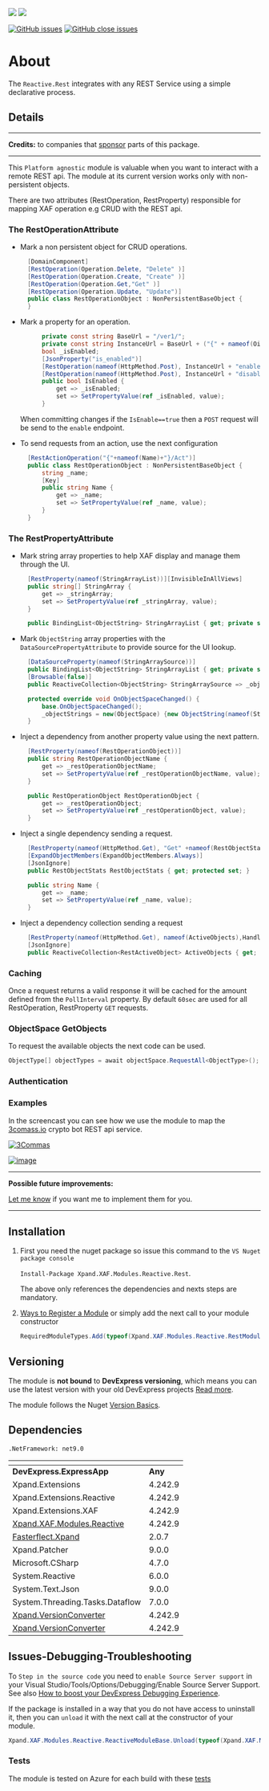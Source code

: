 ![](https://img.shields.io/nuget/v/Xpand.XAF.Modules.Reactive.Rest.svg?&style=flat) ![](https://img.shields.io/nuget/dt/Xpand.XAF.Modules.Reactive.Rest.svg?&style=flat)

[![GitHub issues](https://img.shields.io/github/issues/eXpandFramework/expand/Reactive.Rest.svg)](https://github.com/eXpandFramework/eXpand/issues?utf8=%E2%9C%93&q=is%3Aissue+is%3Aopen+sort%3Aupdated-desc+label%3AReactive.XAF+label%3AReactive.Rest) [![GitHub close issues](https://img.shields.io/github/issues-closed/eXpandFramework/eXpand/Reactive.Rest.svg)](https://github.com/eXpandFramework/eXpand/issues?utf8=%E2%9C%93&q=is%3Aissue+is%3Aclosed+sort%3Aupdated-desc+label%3AReactive.XAF+label%3AReactive.Rest)
# About 

The `Reactive.Rest` integrates with any REST Service using a simple declarative process.

## Details

---

**Credits:** to companies that [sponsor](https://github.com/sponsors/apobekiaris) parts of this package.

---

This `Platform agnostic` module is valuable when you want to interact with a remote REST api. The module at its current version works only with non-persistent objects.

There are two attributes (RestOperation, RestProperty) responsible for mapping XAF operation e.g CRUD with the REST api.

### The RestOperationAttribute

* Mark a non persistent object for CRUD operations.

  ```cs
    [DomainComponent]
    [RestOperation(Operation.Delete, "Delete" )]
    [RestOperation(Operation.Create, "Create" )]
    [RestOperation(Operation.Get,"Get" )]
    [RestOperation(Operation.Update, "Update")]
    public class RestOperationObject : NonPersistentBaseObject {
    }
  ```

* Mark a property for an operation. 

  ```cs
        private const string BaseUrl = "/ver1/";
        private const string InstanceUrl = BaseUrl + ("{" + nameof(Oid) + "}/");
        bool _isEnabled;
        [JsonProperty("is_enabled")]
        [RestOperation(nameof(HttpMethod.Post), InstanceUrl + "enable", Criteria = nameof(IsEnabled) + "=true")]
        [RestOperation(nameof(HttpMethod.Post), InstanceUrl + "disable", Criteria = nameof(IsEnabled) + "=false")]
        public bool IsEnabled {
            get => _isEnabled;
            set => SetPropertyValue(ref _isEnabled, value);
        }

  ```

  When committing changes if the `IsEnable==true` then a `POST` request will be send to the `enable` endpoint.

* To send requests from an action, use the next configuration

  ```cs
    [RestActionOperation("{"+nameof(Name)+"}/Act")]
    public class RestOperationObject : NonPersistentBaseObject {
        string _name;
        [Key]
        public string Name {
            get => _name;
            set => SetPropertyValue(ref _name, value);
        }
    }

  ```

### The RestPropertyAttribute

* Mark string array properties to help XAF display and manage them through the UI.

  ```cs
    [RestProperty(nameof(StringArrayList))][InvisibleInAllViews]
    public string[] StringArray {
        get => _stringArray;
        set => SetPropertyValue(ref _stringArray, value);
    }

    public BindingList<ObjectString> StringArrayList { get; private set; }
  ```

* Mark `ObjectString` array properties with the `DataSourcePropertyAttribute` to provide source for the UI lookup.

  ```cs
    [DataSourceProperty(nameof(StringArraySource))]
    public BindingList<ObjectString> StringArrayList { get; private set; }
    [Browsable(false)]
    public ReactiveCollection<ObjectString> StringArraySource => _objectStrings;

    protected override void OnObjectSpaceChanged() {
        base.OnObjectSpaceChanged();
        _objectStrings = new(ObjectSpace) {new ObjectString(nameof(StringArraySource))};
    }
  ```

* Inject a dependency from another property value using the next pattern.

  ```cs
    [RestProperty(nameof(RestOperationObject))]
    public string RestOperationObjectName {
        get => _restOperationObjectName;
        set => SetPropertyValue(ref _restOperationObjectName, value);
    }

    public RestOperationObject RestOperationObject {
        get => _restOperationObject;
        set => SetPropertyValue(ref _restOperationObject, value);
    }
  ```

* Inject a single dependency sending a request.

  ```cs
    [RestProperty(nameof(HttpMethod.Get), "Get" +nameof(RestObjectStats)+ "?id={" +nameof(Name)+ "}")]
    [ExpandObjectMembers(ExpandObjectMembers.Always)]
    [JsonIgnore]
    public RestObjectStats RestObjectStats { get; protected set; }

    public string Name {
        get => _name;
        set => SetPropertyValue(ref _name, value);
    }
  ```

* Inject a dependency collection sending a request

  ```cs
    [RestProperty(nameof(HttpMethod.Get), nameof(ActiveObjects),HandleErrors=true)]
    [JsonIgnore]
    public ReactiveCollection<RestActiveObject> ActiveObjects { get; protected set; }
  ```

### Caching 

Once a request returns a valid response it will be cached for the amount defined from the `PollInterval` property. By default `60sec` are used for all RestOperation, RestProperty `GET` requests.

### ObjectSpace GetObjects

To request the available objects the next code can be used.

```cs
ObjectType[] objectTypes = await objectSpace.RequestAll<ObjectType>();
```

### Authentication

### Examples 

In the screencast you can see how we use the module to map the [3comass.io](https://3commas.io/?c=tc348695) crypto bot REST api service.

<twitter>

[![3Commas](https://user-images.githubusercontent.com/159464/113881541-30eb2380-97c5-11eb-964a-673de3f15872.gif)
](https://youtu.be/0LJ2bM1CfMg)

</twitter>

[![image](https://user-images.githubusercontent.com/159464/87556331-2fba1980-c6bf-11ea-8a10-e525dda86364.png)](https://youtu.be/m64GpvdwxRc)

---



**Possible future improvements:**

[Let me know](https://github.com/sponsors/apobekiaris) if you want me to implement them for you.

---


## Installation 
1. First you need the nuget package so issue this command to the `VS Nuget package console` 

   `Install-Package Xpand.XAF.Modules.Reactive.Rest`.

    The above only references the dependencies and nexts steps are mandatory.

2. [Ways to Register a Module](https://documentation.devexpress.com/eXpressAppFramework/118047/Concepts/Application-Solution-Components/Ways-to-Register-a-Module)
or simply add the next call to your module constructor
    ```cs
    RequiredModuleTypes.Add(typeof(Xpand.XAF.Modules.Reactive.RestModule));
    ```
## Versioning
The module is **not bound** to **DevExpress versioning**, which means you can use the latest version with your old DevExpress projects [Read more](https://github.com/eXpandFramework/XAF/tree/master/tools/Xpand.VersionConverter).

The module follows the Nuget [Version Basics](https://docs.microsoft.com/en-us/nuget/reference/package-versioning#version-basics).
## Dependencies
`.NetFramework: net9.0`

|<!-- -->|<!-- -->
|----|----
|**DevExpress.ExpressApp**|**Any**
|Xpand.Extensions|4.242.9
 |Xpand.Extensions.Reactive|4.242.9
 |Xpand.Extensions.XAF|4.242.9
 |[Xpand.XAF.Modules.Reactive](https://github.com/eXpandFramework/Reactive.XAF/tree/master/src/Modules/Xpand.XAF.Modules.Reactive)|4.242.9
 |[Fasterflect.Xpand](https://github.com/eXpandFramework/Fasterflect)|2.0.7
 |Xpand.Patcher|9.0.0
 |Microsoft.CSharp|4.7.0
 |System.Reactive|6.0.0
 |System.Text.Json|9.0.0
 |System.Threading.Tasks.Dataflow|7.0.0
 |[Xpand.VersionConverter](https://github.com/eXpandFramework/Reactive.XAF/tree/master/tools/Xpand.VersionConverter)|4.242.9
 |[Xpand.VersionConverter](https://github.com/eXpandFramework/Reactive.XAF/tree/master/tools/Xpand.VersionConverter)|4.242.9

## Issues-Debugging-Troubleshooting

To `Step in the source code` you need to `enable Source Server support` in your Visual Studio/Tools/Options/Debugging/Enable Source Server Support. See also [How to boost your DevExpress Debugging Experience](https://github.com/eXpandFramework/DevExpress.XAF/wiki/How-to-boost-your-DevExpress-Debugging-Experience#1-index-the-symbols-to-your-custom-devexpresss-installation-location).

If the package is installed in a way that you do not have access to uninstall it, then you can `unload` it with the next call at the constructor of your module.
```cs
Xpand.XAF.Modules.Reactive.ReactiveModuleBase.Unload(typeof(Xpand.XAF.Modules.Reactive.Rest.Reactive.RestModule))
```



### Tests

The module is tested on Azure for each build with these [tests](https://github.com/eXpandFramework/Packages/tree/master/src/Tests/Reactive.Rest)

